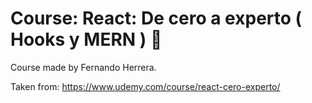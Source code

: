 # Course: React: De cero a experto ( Hooks y MERN ) 🚀

Course made by Fernando Herrera.

Taken from: https://www.udemy.com/course/react-cero-experto/
